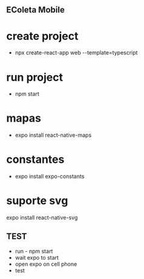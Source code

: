 ## EColeta Mobile

# create project  
- npx create-react-app web --template=typescript

# run project  
- npm start

# mapas
- expo install react-native-maps

# constantes
- expo install expo-constants

# suporte svg
expo install react-native-svg

## TEST
- run - npm start
- wait expo to start
- open expo on cell phone
- test